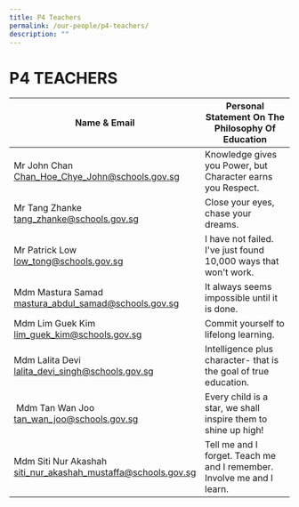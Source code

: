 ```yaml
---
title: P4 Teachers
permalink: /our-people/p4-teachers/
description: ""
---
```

# **P4 TEACHERS**

| Name &amp; Email 	| Personal Statement On The Philosophy Of Education 	|
|---	|---	|
| Mr John Chan<br>[Chan_Hoe_Chye_John@schools.gov.sg](mailto:Chan_Hoe_Chye_John@schools.gov.sg) 	| Knowledge gives you Power, but Character earns you Respect. 	|
| Mr Tang Zhanke<br>[tang_zhanke@schools.gov.sg](mailto:tang_zhanke@schools.gov.sg) 	| Close your eyes, chase your dreams. 	|
| Mr Patrick Low<br>[low_tong@schools.gov.sg](mailto:low_tong@schools.gov.sg) 	| I have not failed. I've just found 10,000 ways that won't work. 	|
| Mdm Mastura Samad <br>[mastura_abdul_samad@schools.gov.sg](mailto:mastura_abdul_samad@schools.gov.sg) 	| It always seems impossible until it is done. 	|
| Mdm Lim Guek Kim<br>[lim_guek_kim@schools.gov.sg](mailto:lim_guek_kim@schools.gov.sg) 	|  Commit yourself to lifelong learning.   	|
| Mdm Lalita Devi <br>[lalita_devi_singh@schools.gov.sg](mailto:lalita_devi_singh@schools.gov.sg)   	|  Intelligence plus character- that is the goal of true education. 	|
| &nbsp;Mdm Tan Wan Joo<br>[tan_wan_joo@schools.gov.sg](mailto:tan_wan_joo@schools.gov.sg) 	|  Every child is a star, we shall inspire them to shine up high!|
| Mdm Siti Nur Akashah<br>[siti_nur_akashah_mustaffa@schools.gov.sg](mailto:siti_nur_akashah_mustaffa@schools.gov.sg) 	| Tell me and I forget. Teach me and I remember. Involve me and I learn.|